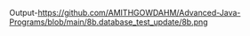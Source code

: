 Output-https://github.com/AMITHGOWDAHM/Advanced-Java-Programs/blob/main/8b.database_test_update/8b.png
